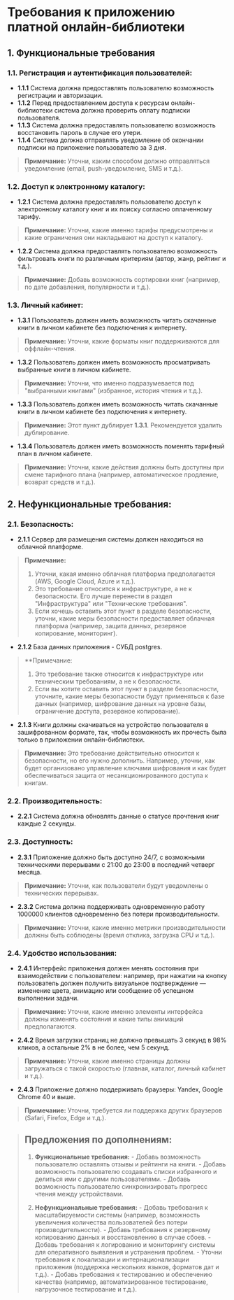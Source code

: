 # Требования к приложению платной онлайн-библиотеки

## 1. Функциональные требования

### 1.1. Регистрация и аутентификация пользователей:
- **1.1.1** Система должна предоставлять пользователю возможность регистрации и авторизации.
- **1.1.2** Перед предоставлением доступа к ресурсам онлайн-библиотеки система должна проверить оплату подписки пользователя.
- **1.1.3** Система должна предоставлять пользователю возможность восстановить пароль в случае его утери.
- **1.1.4** Система должна отправлять уведомление об окончании подписки на приложение пользователю за 3 дня.
> **Примечание:** Уточни, каким способом должно отправляться уведомление (email, push-уведомление, SMS и т.д.).

### 1.2. Доступ к электронному каталогу:
- **1.2.1** Система должна предоставлять пользователю доступ к электронному каталогу книг и их поиску согласно оплаченному тарифу.
> **Примечание:** Уточни, какие именно тарифы предусмотрены и какие ограничения они накладывают на доступ к каталогу.
- **1.2.2** Система должна предоставлять пользователю возможность фильтровать книги по различным критериям (автор, жанр, рейтинг и т.д.).
> **Примечание:** Добавь возможность сортировки книг (например, по дате добавления, популярности и т.д.).

### 1.3. Личный кабинет:
- **1.3.1** Пользователь должен иметь возможность читать скачанные книги в личном кабинете без подключения к интернету.
> **Примечание:** Уточни, какие форматы книг поддерживаются для оффлайн-чтения.
- **1.3.2** Пользователь должен иметь возможность просматривать выбранные книги в личном кабинете.
> **Примечание:** Уточни, что именно подразумевается под "выбранными книгами" (избранное, история чтения и т.д.).
- **1.3.3** Пользователь должен иметь возможность читать скачанные книги в личном кабинете без подключения к интернету.
> **Примечание:** Этот пункт дублирует **1.3.1**. Рекомендуется удалить дублирование.
- **1.3.4** Пользователь должен иметь возможность поменять тарифный план в личном кабинете.
> **Примечание:** Уточни, какие действия должны быть доступны при смене тарифного плана (например, автоматическое продление, возврат средств и т.д.).

## 2. Нефункциональные требования:

### 2.1. Безопасность:
- **2.1.1** Сервер для размещения системы должен находиться на облачной платформе.
> **Примечание:** 
> 1. Уточни, какая именно облачная платформа предполагается (AWS, Google Cloud, Azure и т.д.).
> 2. Это требование относится к инфраструктуре, а не к безопасности. Его лучше перенести в раздел "Инфраструктура" или "Технические требования".
> 3. Если хочешь оставить этот пункт в разделе безопасности, уточни, какие меры безопасности предоставляет облачная платформа (например, защита данных, резервное копирование, мониторинг).
- **2.1.2** База данных приложения - СУБД postgres.
> **Примечание:
> 1. Это требование также относится к инфраструктуре или техническим требованиям, а не к безопасности.
> 2. Если вы хотите оставить этот пункт в разделе безопасности, уточните, какие меры безопасности будут применяться к базе данных (например, шифрование данных на уровне базы, ограничение доступа, резервное копирование).
- **2.1.3** Книги должны скачиваться на устройство пользователя в зашифрованном формате, так, чтобы возможность их прочесть была только в приложении онлайн-библиотеки.
> **Примечание:** Это требование действительно относится к безопасности, но его нужно дополнить. Например, уточни, как будет организовано управление ключами шифрования и как будет обеспечиваться защита от несанкционированного доступа к книгам.
### 2.2. Производительность:
- **2.2.1** Система должна обновлять данные о статусе прочтения книг каждые 2 секунды.
 
### 2.3. Доступность:
- **2.3.1** Приложение должно быть доступно 24/7, с возможными техническими перерывами с 21:00 до 23:00 в последний четверг месяца.
> **Примечание:** Уточни, как пользователи будут уведомлены о технических перерывах.
- **2.3.2** Система должна поддерживать одновременную работу 1000000 клиентов одновременно без потери производительности.
> **Примечание:** Уточни, какие именно метрики производительности должны быть соблюдены (время отклика, загрузка CPU и т.д.).

### 2.4. Удобство использования:
- **2.4.1** Интерфейс приложения должен менять состояния при взаимодействии с пользователем: например, при нажатии на кнопку пользователь должен получить визуальное подтверждение — изменение цвета, анимацию или сообщение об успешном выполнении задачи.
> **Примечание:** Уточни, какие именно элементы интерфейса должны изменять состояния и какие типы анимаций предполагаются.
- **2.4.2** Время загрузки страниц не должно превышать 3 секунд в 98% кликов, а остальные 2% в не более, чем 5 секунд.
> **Примечание:** Уточни, какие именно страницы должны загружаться с такой скоростью (главная, каталог, личный кабинет и т.д.).
- **2.4.3** Приложение должно поддерживать браузеры: Yandex, Google Chrome 40 и выше.
> **Примечание:** Уточни, требуется ли поддержка других браузеров (Safari, Firefox, Edge и т.д.).

> ## Предложения по дополнениям:
>
> 1. **Функциональные требования:**
    - Добавь возможность пользователю оставлять отзывы и рейтинги на книги.
    - Добавь возможность пользователю создавать списки избранного и делиться ими с другими пользователями.
    - Добавь возможность пользователю синхронизировать прогресс чтения между устройствами.
>
> 2. **Нефункциональные требования:**
    - Добавь требования к масштабируемости системы (например, возможность увеличения количества пользователей без потери производительности).
    - Добавь требования к резервному копированию данных и восстановлению в случае сбоев.
    - Добавь требования к логированию и мониторингу системы для оперативного выявления и устранения проблем.
    - Уточни требования к локализации и интернационализации приложения (поддержка нескольких языков, форматов дат и т.д.).
    - Добавь требования к тестированию и обеспечению качества (например, автоматизированное тестирование, нагрузочное тестирование и т.д.).
